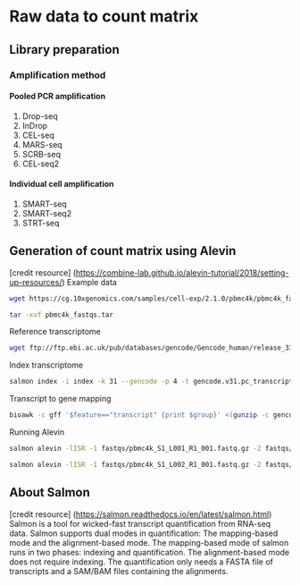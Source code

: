 # Raw data to count matrix 
## Library preparation
### Amplification method
#### Pooled PCR amplification
1. Drop-seq
2. InDrop
3. CEL-seq
4. MARS-seq
5. SCRB-seq
6. CEL-seq2
#### Individual cell amplification
1. SMART-seq
2. SMART-seq2
3. STRT-seq
## Generation of count matrix using Alevin
[credit resource] (https://combine-lab.github.io/alevin-tutorial/2018/setting-up-resources/)
Example data
```bash
wget https://cg.10xgenomics.com/samples/cell-exp/2.1.0/pbmc4k/pbmc4k_fastqs.tar

tar -xvf pbmc4k_fastqs.tar
```

Reference transcriptome
```bash
wget ftp://ftp.ebi.ac.uk/pub/databases/gencode/Gencode_human/release_31/gencode.v31.pc_transcripts.fa.gz
```

Index transcriptome
```bash
salmon index -i index -k 31 --gencode -p 4 -t gencode.v31.pc_transcripts.fa.gz
```

Transcript to gene mapping
```bash
bioawk -c gff '$feature=="transcript" {print $group}' <(gunzip -c gencode.v31.primary_assembly.annotation.gtf.gz) | awk -F ' ' '{print substr($4,2,length($4)-3) "\t" substr($2,2,length($2)-3)}' - > txp2gene.tsv
```

Running Alevin
```bash
salmon alevin -lISR -1 fastqs/pbmc4k_S1_L001_R1_001.fastq.gz -2 fastqs/pbmc4k_S1_L001_R2_001.fastq.gz --chromium -i index -p 8 -o alevin_output1 --tgMap txp2gene.tsv
```

```bash
salmon alevin -lISR -1 fastqs/pbmc4k_S1_L002_R1_001.fastq.gz -2 fastqs/pbmc4k_S1_L002_R2_001.fastq.gz --chromium -i index -p 8 -o alevin_output2 --tgMap txp2gene.tsv
```
## About Salmon
[credit resource] (https://salmon.readthedocs.io/en/latest/salmon.html)
Salmon is a tool for wicked-fast transcript quantification from RNA-seq data. Salmon supports dual modes in quantification: The mapping-based mode and the alignment-based mode. 
The mapping-based mode of salmon runs in two phases: indexing and quantification. 
The alignment-based mode does not require indexing. The quantification only needs a FASTA file of transcripts and a SAM/BAM files containing the alignments. 








